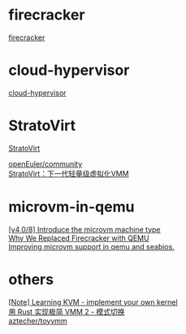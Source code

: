 # firecracker
[firecracker](https://github.com/firecracker-microvm/firecracker)  


# cloud-hypervisor
[cloud-hypervisor](https://github.com/cloud-hypervisor/cloud-hypervisor)   


# StratoVirt
[StratoVirt]((https://gitee.com/openeuler/stratovirt))

[openEuler/community](https://gitee.com/openeuler/community/tree/master/sig/Virt)  
[StratoVirt：下一代轻量级虚拟化VMM](https://bbs.huaweicloud.com/live/kunpeng_live/202110281930.html)  


# microvm-in-qemu
[[v4,0/8] Introduce the microvm machine type](https://patchwork.kernel.org/project/qemu-devel/cover/20190924124433.96810-1-slp@redhat.com/)  
[Why We Replaced Firecracker with QEMU](https://hocus.dev/blog/qemu-vs-firecracker/)  
[Improving microvm support in qemu and seabios.](https://www.kraxel.org/blog/2020/10/qemu-microvm-acpi/)  


# others
[[Note] Learning KVM - implement your own kernel](https://david942j.blogspot.com/2018/10/note-learning-kvm-implement-your-own.html)  
[用 Rust 实现极简 VMM 2 - 模式切换](https://www.ihcblog.com/rust-mini-vmm-2/)  
[aztecher/toyvmm](https://github.com/aztecher/toyvmm)  
